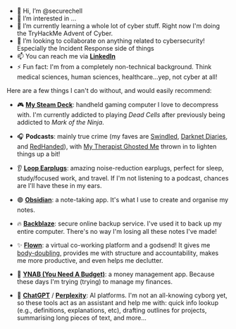 - 👋 Hi, I’m @securechell
- 👀 I’m interested in ...
- 🌱 I’m currently learning a whole lot of cyber stuff. Right now I'm doing the TryHackMe Advent of Cyber.
- 💞️ I’m looking to collaborate on anything related to cybersecurity! Especially the Incident Response side of things
- 📫 You can reach me via [**LinkedIn**](https://www.linkedin.com/in/cheryll-o/)
- ⚡ Fun fact: I'm from a completely non-technical background. Think medical sciences, human sciences, healthcare...yep, not cyber at all!

<!---
securechell/securechell is a ✨ special ✨ repository because its `README.md` (this file) appears on your GitHub profile.
You can click the Preview link to take a look at your changes.
--->
Here are a few things I can't do without, and would easily recommend:
- 🎮 [**My Steam Deck**](https://store.steampowered.com/steamdeck/): handheld gaming computer I love to decompress with. I'm currently addicted to playing *Dead Cells* after previously being addicted to *Mark of the Ninja*.

- 🎧 **Podcasts**: mainly true crime (my faves are [Swindled](https://swindledpodcast.com/), [Darknet Diaries](https://darknetdiaries.com/), and [RedHanded](https://redhandedpodcast.com/)), with [My Therapist Ghosted Me](https://www.mytherapistghostedme.com/) thrown in to lighten things up a bit!

- 👂 [**Loop Earplugs**](https://www.loopearplugs.com/?country=GB): amazing noise-reduction earplugs, perfect for sleep, study/focused work, and travel. If I'm not listening to a podcast, chances are I'll have these in my ears.

- 🟣 [**Obsidian**](https://obsidian.md/): a note-taking app. It's what I use to create and organise my notes.

- 🔥 [**Backblaze**](https://www.backblaze.com/cloud-backup/personal): secure online backup service. I've used it to back up my entire computer. There's no way I'm losing all these notes I've made!

- ✨ [**Flown**](https://flown.com/how-it-works): a virtual co-working platform and a godsend! It gives me [body-doubling](https://www.understood.org/en/articles/body-doubling-for-adhd-what-it-is-and-how-it-works), provides me with structure and accountability, makes me more productive, and even helps me declutter.

- 💸 [**YNAB (You Need A Budget)**](https://www.ynab.com/): a money management app. Because these days I'm trying (trying) to manage my finances.

- 👾 [**ChatGPT**](https://chatgpt.com/) / [**Perplexity**](https://www.perplexity.ai/): AI platforms. I'm not an all-knowing cyborg yet, so these tools act as an assistant and help me with: quick info lookup (e.g., definitions, explanations, etc), drafting outlines for projects, summarising long pieces of text, and more...

